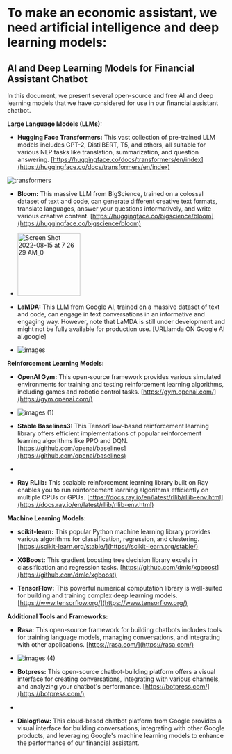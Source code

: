 # To make an economic assistant, we need artificial intelligence and deep learning models:

## AI and Deep Learning Models for Financial Assistant Chatbot

In this document, we present several open-source and free AI and deep learning models that we have considered for use in our financial assistant chatbot.

**Large Language Models (LLMs):**

* **Hugging Face Transformers:** This vast collection of pre-trained LLM models includes GPT-2, DistilBERT, T5, and others, all suitable for various NLP tasks like translation, summarization, and question answering. [https://huggingface.co/docs/transformers/en/index](https://huggingface.co/docs/transformers/en/index)

 ![transformers](https://github.com/IliyaNazmehr/MEA/assets/167237402/da6bb3ee-d084-453d-a77e-56ac38175c27)


* **Bloom:** This massive LLM from BigScience, trained on a colossal dataset of text and code, can generate different creative text formats, translate languages, answer your questions informatively, and write various creative content. [https://huggingface.co/bigscience/bloom](https://huggingface.co/bigscience/bloom)

* <img width="144" alt="Screen Shot 2022-08-15 at 7 26 29 AM_0" src="https://github.com/IliyaNazmehr/MEA/assets/167237402/f2c8d9ac-9bc1-4a15-9889-2dc2ab451537">


* **LaMDA:** This LLM from Google AI, trained on a massive dataset of text and code, can engage in text conversations in an informative and engaging way. However, note that LaMDA is still under development and might not be fully available for production use. [URLlamda ON Google AI ai.google]

* ![images](https://github.com/IliyaNazmehr/MEA/assets/167237402/6db9062f-c718-4aeb-bf45-12b963f5a7bf)


**Reinforcement Learning Models:**

* **OpenAI Gym:** This open-source framework provides various simulated environments for training and testing reinforcement learning algorithms, including games and robotic control tasks. [https://gym.openai.com/](https://gym.openai.com/)

* ![images (1)](https://github.com/IliyaNazmehr/MEA/assets/167237402/f7bffa8d-ffd7-484b-a926-91a3e7092fb3)


* **Stable Baselines3:** This TensorFlow-based reinforcement learning library offers efficient implementations of popular reinforcement learning algorithms like PPO and DQN. [https://github.com/openai/baselines](https://github.com/openai/baselines)

* 

* **Ray RLlib:** This scalable reinforcement learning library built on Ray enables you to run reinforcement learning algorithms efficiently on multiple CPUs or GPUs. [https://docs.ray.io/en/latest/rllib/rllib-env.html](https://docs.ray.io/en/latest/rllib/rllib-env.html)

**Machine Learning Models:**

* **scikit-learn:** This popular Python machine learning library provides various algorithms for classification, regression, and clustering. [https://scikit-learn.org/stable/](https://scikit-learn.org/stable/)

* **XGBoost:** This gradient boosting tree decision library excels in classification and regression tasks. [https://github.com/dmlc/xgboost](https://github.com/dmlc/xgboost)

* **TensorFlow:** This powerful numerical computation library is well-suited for building and training complex deep learning models. [https://www.tensorflow.org/](https://www.tensorflow.org/)

**Additional Tools and Frameworks:**

* **Rasa:** This open-source framework for building chatbots includes tools for training language models, managing conversations, and integrating with other applications. [https://rasa.com/](https://rasa.com/)

* ![images (4)](https://github.com/IliyaNazmehr/MEA/assets/167237402/cda93cf0-81af-4806-82af-8791dfc8b26d)


* **Botpress:** This open-source chatbot-building platform offers a visual interface for creating conversations, integrating with various channels, and analyzing your chatbot's performance. [https://botpress.com/](https://botpress.com/)

* 

* **Dialogflow:** This cloud-based chatbot platform from Google provides a visual interface for building conversations, integrating with other Google products, and leveraging Google's machine learning models to enhance the performance of our financial assistant.
